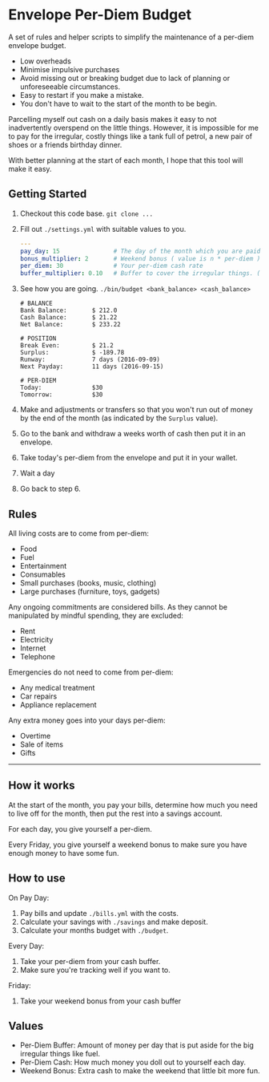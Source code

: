 # Envelope Per-Diem Budget

A set of rules and helper scripts to simplify the maintenance of a per-diem envelope budget.

- Low overheads
- Minimise impulsive purchases
- Avoid missing out or breaking budget due to lack of planning or unforeseeable circumstances.
- Easy to restart if you make a mistake.
- You don't have to wait to the start of the month to be begin.

Parcelling myself out cash on a daily basis makes it easy to not inadvertently overspend on the little things. However, it is impossible for me to pay for the irregular, costly things like a tank full of petrol, a new pair of shoes or a friends birthday dinner.

With better planning at the start of each month, I hope that this tool will make it easy.


## Getting Started

1. Checkout this code base. `git clone ...`

2. Fill out `./settings.yml` with suitable values to you.

    ``` Yaml
    ---
    pay_day: 15               # The day of the month which you are paid
    bonus_multiplier: 2       # Weekend bonus ( value is n * per-diem )
    per_diem: 30              # Your per-diem cash rate
    buffer_multiplier: 0.10   # Buffer to cover the irregular things. (0.10 == 10%)
    ```

3. See how you are going. `./bin/budget <bank_balance> <cash_balance>`

    ```ShellSession
    # BALANCE
    Bank Balance:       $ 212.0
    Cash Balance:       $ 21.22
    Net Balance:        $ 233.22

    # POSITION
    Break Even:         $ 21.2
    Surplus:            $ -189.78
    Runway:             7 days (2016-09-09)
    Next Payday:        11 days (2016-09-15)

    # PER-DIEM
    Today:              $30
    Tomorrow:           $30
    ```

4. Make and adjustments or transfers so that you won't run out of money by the end of the month (as indicated by the `Surplus` value).

5. Go to the bank and withdraw a weeks worth of cash then put it in an envelope.

6. Take today's per-diem from the envelope and put it in your wallet.

7. Wait a day

8. Go back to step 6.

## Rules

All living costs are to come from per-diem:

- Food
- Fuel
- Entertainment
- Consumables
- Small purchases (books, music, clothing)
- Large purchases (furniture, toys, gadgets)


Any ongoing commitments are considered bills. As they cannot be manipulated by mindful spending, they are excluded:

- Rent
- Electricity
- Internet
- Telephone


Emergencies do not need to come from per-diem:

- Any medical treatment
- Car repairs
- Appliance replacement


Any extra money goes into your days per-diem:

- Overtime
- Sale of items
- Gifts

---

## How it works

At the start of the month, you pay your bills, determine how much you need to live off for the month, then put the rest into a savings account.

For each day, you give yourself a per-diem.

Every Friday, you give yourself a weekend bonus to make sure you have enough money to have some fun.


## How to use

On Pay Day:

1. Pay bills and update `./bills.yml` with the costs.
1. Calculate your savings with `./savings` and make deposit.
1. Calculate your months budget with `./budget`.

Every Day:

1. Take your per-diem from your cash buffer.
1. Make sure you're tracking well if you want to.

Friday:

1. Take your weekend bonus from your cash buffer



## Values

- Per-Diem Buffer: Amount of money per day that is put aside for the big irregular things like fuel.
- Per-Diem Cash: How much money you doll out to yourself each day.
- Weekend Bonus: Extra cash to make the weekend that little bit more fun.
